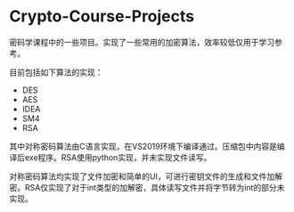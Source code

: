 # Crypto-Course-Projects

密码学课程中的一些项目。实现了一些常用的加密算法，效率较低仅用于学习参考。
    
目前包括如下算法的实现：
* DES
* AES
* IDEA
* SM4
* RSA

其中对称密码算法由C语言实现，在VS2019环境下编译通过。压缩包中内容是编译后exe程序。RSA使用python实现，并未实现文件读写。

对称密码算法均实现了文件加密和简单的UI，可进行密钥文件的生成和文件加解密。RSA仅实现了对于int类型的加解密，具体读写文件并将字节转为int的部分未实现。